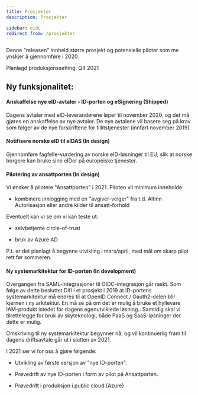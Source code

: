 ```yaml
---
title: Prosjekter
description: Prosjekter

sidebar: oidc
redirect_from: /prosjekter
---
```



Denne "releasen" innheld større prosjekt og potensielle pilotar som me ynskjer å gjennomføre i 2020.



Planlagd produksjonssetting: Q4 2021

## Ny funksjonalitet:


#### Anskaffelse nye eID-avtaler - ID-porten og eSignering (Shipped)

Dagens avtaler med eID-leverandørene løper til november 2020, og det må gjøres en anskaffelse av nye avtaler. De nye avtalene vil basere seg på krav som følger av de nye forskriftene for tillitstjenester (innført november 2019).




#### Notifisere norske eID til eIDAS (In design)

Gjennomføre fagfelle-vurdering av norske eID-løsninger til EU, slik at norske borgere kan bruke sine eIDer på europeiske tjenester.




#### Pilotering av ansattporten (In design)

Vi ønsker å pilotere "Ansattporten" i 2021. Piloten vil minimum inneholde:

- kombinere innlogging med en "avgiver-velger" fra t.d. Altinn Autorisasjon eller andre kilder til ansatt-forhold

Eventuelt kan vi se om vi kan teste ut:

- selvbetjente circle-of-trust 

- bruk av Azure AD

P.t. er det planlagt å begynne utvikling i mars/april, med mål om skarp pilot rett før sommeren.




#### Ny systemarkitektur for ID-porten (In development)

Overgangen fra SAML-integrasjoner til OIDC-integrasjon går raskt. Som følge av dette besluttet Difi i et prosjekt i 2019 at ID-portens systemarkitektur må endres til at OpenID Connect / Oauth2-delen blir kjernen i ny arkitektur. En må se på om det er mulig å bruke et hyllevare IAM-produkt istedet for dagens egenutviklede løsning.. Samtidig skal vi tilrettelegge for bruk av skyteknologi, både PaaS og SaaS-løsninger der dette er mulig.

Omskriving til ny systemarkitektur begynner nå, og vil kontinuerlig fram til dagens driftsavtale går ut i slutten av 2021.

I 2021 ser vi for oss å gjøre følgende:

- Utvikling av første versjon av "nye ID-porten". 

- Prøvedrift av nye ID-porten i form av pilot på Ansattporten.

- Prøvedrift i produksjon i public cloud (Azure)

